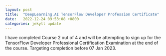 ```yaml
---
layout: post
title:  "DeepLearning.AI TensorFlow Developer Profession Certificate"
date:   2022-12-24 09:53:08 +0800
categories: jekyll update
---
```


I have completed Course 2 out of 4 and will be attempting to sign up for the TensorFlow Developer Professional Certification Examination at the end of the course. 
Targeting completion before 07 Jan 2023.
